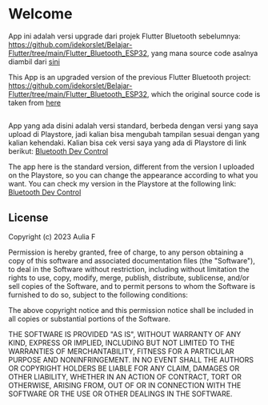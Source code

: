 # Welcome

App ini adalah versi upgrade dari projek Flutter Bluetooth sebelumnya: 
https://github.com/idekorslet/Belajar-Flutter/tree/main/Flutter_Bluetooth_ESP32,
yang mana source code asalnya diambil dari [sini](https://blog.codemagic.io/creating-iot-based-flutter-app/)

This App is an upgraded version of the previous Flutter Bluetooth project:
https://github.com/idekorslet/Belajar-Flutter/tree/main/Flutter_Bluetooth_ESP32,
which the original source code is taken from [here](https://blog.codemagic.io/creating-iot-based-flutter-app/)
##
App yang ada disini adalah versi standard, berbeda dengan versi yang saya upload di Playstore, jadi kalian bisa mengubah tampilan sesuai dengan yang kalian kehendaki.
Kalian bisa cek versi saya yang ada di Playstore di link berikut: [Bluetooth Dev Control](https://play.google.com/store/apps/details?id=com.noobpro.bluetooth_dev_control)

The app here is the standard version, different from the version I uploaded on the Playstore, so you can change the appearance according to what you want.
You can check my version in the Playstore at the following link: [Bluetooth Dev Control](https://play.google.com/store/apps/details?id=com.noobpro.bluetooth_dev_control)

## License
Copyright (c) 2023 Aulia F

Permission is hereby granted, free of charge, to any person obtaining a copy of this software and associated documentation files (the "Software"), to deal in the Software without restriction, including without limitation the rights to use, copy, modify, merge, publish, distribute, sublicense, and/or sell copies of the Software, and to permit persons to whom the Software is furnished to do so, subject to the following conditions:

The above copyright notice and this permission notice shall be included in all copies or substantial portions of the Software.

THE SOFTWARE IS PROVIDED "AS IS", WITHOUT WARRANTY OF ANY KIND, EXPRESS OR IMPLIED, INCLUDING BUT NOT LIMITED TO THE WARRANTIES OF MERCHANTABILITY, FITNESS FOR A PARTICULAR PURPOSE AND NONINFRINGEMENT. IN NO EVENT SHALL THE AUTHORS OR COPYRIGHT HOLDERS BE LIABLE FOR ANY CLAIM, DAMAGES OR OTHER LIABILITY, WHETHER IN AN ACTION OF CONTRACT, TORT OR OTHERWISE, ARISING FROM, OUT OF OR IN CONNECTION WITH THE SOFTWARE OR THE USE OR OTHER DEALINGS IN THE SOFTWARE.
